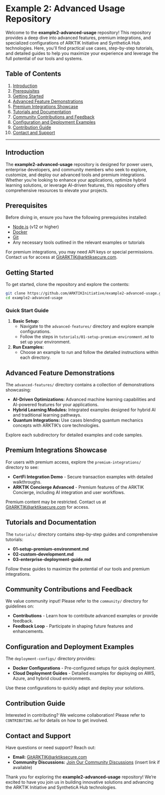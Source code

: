 
# Example 2: Advanced Usage Repository

Welcome to the **example2-advanced-usage** repository! This repository provides a deep dive into advanced features, premium integrations, and specialized configurations of ARKTIK Initiative and SyntheticA Hub technologies. Here, you'll find practical use cases, step-by-step tutorials, and detailed guides to help you maximize your experience and leverage the full potential of our tools and systems.

## Table of Contents
1. [Introduction](#introduction)
2. [Prerequisites](#prerequisites)
3. [Getting Started](#getting-started)
4. [Advanced Feature Demonstrations](#advanced-feature-demonstrations)
5. [Premium Integrations Showcase](#premium-integrations-showcase)
6. [Tutorials and Documentation](#tutorials-and-documentation)
7. [Community Contributions and Feedback](#community-contributions-and-feedback)
8. [Configuration and Deployment Examples](#configuration-and-deployment-examples)
9. [Contribution Guide](#contribution-guide)
10. [Contact and Support](#contact-and-support)

---

## Introduction

The **example2-advanced-usage** repository is designed for power users, enterprise developers, and community members who seek to explore, customize, and deploy our advanced tools and premium integrations. Whether you’re looking to enhance your applications, optimize hybrid learning solutions, or leverage AI-driven features, this repository offers comprehensive resources to elevate your projects.

## Prerequisites

Before diving in, ensure you have the following prerequisites installed:
- [Node.js](https://nodejs.org/) (v12 or higher)
- [Docker](https://www.docker.com/)
- [Git](https://git-scm.com/)
- Any necessary tools outlined in the relevant examples or tutorials

For premium integrations, you may need API keys or special permissions. Contact us for access at [GitARKTIK@arktiksecure.com](mailto:GitARKTIK@arktiksecure.com).

## Getting Started

To get started, clone the repository and explore the contents:
```bash
git clone https://github.com/ARKTIKInitiative/example2-advanced-usage.git
cd example2-advanced-usage
```

### Quick Start Guide
1. **Basic Setup:**
   - Navigate to the `advanced-features/` directory and explore example configurations.
   - Follow the steps in `tutorials/01-setup-premium-environment.md` to set up your environment.
2. **Run Examples:**
   - Choose an example to run and follow the detailed instructions within each directory.

## Advanced Feature Demonstrations

The `advanced-features/` directory contains a collection of demonstrations showcasing:
- **AI-Driven Optimizations:** Advanced machine learning capabilities and AI-powered features for your applications.
- **Hybrid Learning Modules:** Integrated examples designed for hybrid AI and traditional learning pathways.
- **Quantum Integrations:** Use cases blending quantum mechanics concepts with ARKTIK’s core technologies.

Explore each subdirectory for detailed examples and code samples.

## Premium Integrations Showcase

For users with premium access, explore the `premium-integrations/` directory to see:
- **CertFi Integration Demo** - Secure transaction examples with detailed walkthroughs.
- **ARKTIK Concierge Advanced** - Premium features of the ARKTIK Concierge, including AI integration and user workflows.

Premium content may be restricted. Contact us at [GitARKTIK@arktiksecure.com](mailto:GitARKTIK@arktiksecure.com) for access.

## Tutorials and Documentation

The `tutorials/` directory contains step-by-step guides and comprehensive tutorials:
- **01-setup-premium-environment.md**
- **02-custom-development.md**
- **03-enterprise-deployment-guide.md**

Follow these guides to maximize the potential of our tools and premium integrations.

## Community Contributions and Feedback

We value community input! Please refer to the `community/` directory for guidelines on:
- **Contributions** - Learn how to contribute advanced examples or provide feedback.
- **Feedback Loop** - Participate in shaping future features and enhancements.

## Configuration and Deployment Examples

The `deployment-configs/` directory provides:
- **Docker Configurations** - Pre-configured setups for quick deployment.
- **Cloud Deployment Guides** - Detailed examples for deploying on AWS, Azure, and hybrid cloud environments.

Use these configurations to quickly adapt and deploy your solutions.

## Contribution Guide

Interested in contributing? We welcome collaboration! Please refer to `CONTRIBUTING.md` for details on how to get involved.

## Contact and Support

Have questions or need support? Reach out:
- **Email:** [GitARKTIK@arktiksecure.com](mailto:GitARKTIK@arktiksecure.com)
- **Community Discussions:** [Join Our Community Discussions](#) (insert link if available)

Thank you for exploring the **example2-advanced-usage** repository! We’re excited to have you join us in building innovative solutions and advancing the ARKTIK Initiative and SyntheticA Hub technologies.
